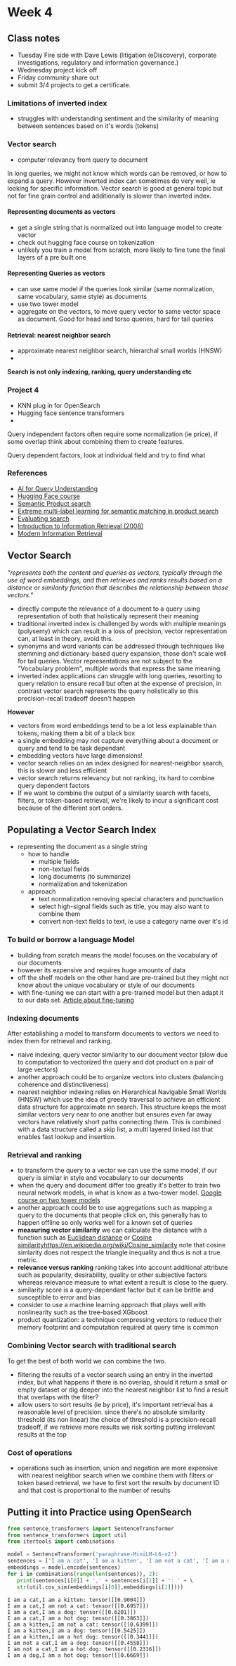 # Week 4

## Class notes

- Tuesday Fire side with Dave Lewis (litigation (eDiscovery), corporate investigations, regulatory and information governance.)
- Wednesday project kick off
- Friday community share out
- submit 3/4 projects to get a certificate.

### Limitations of inverted index

- struggles with understanding sentiment and the similarity of meaning between sentences based on it's words (tokens)

### Vector search

- computer relevancy from query to document

In long queries, we might not know which words can be removed, or how to expand a query. However inverted index can sometimes do very well, ie looking for specific information. Vector search is good at general topic but not for fine grain control and additionally is slower than inverted index.

#### Representing documents as vectors

- get a single string that is normalized out into language model to create vector
- check out hugging face course on tokenization
- unlikely you train a model from scratch, more likely to fine tune the final layers of a pre built one

#### Representing Queries as vectors

- can use same model if the queries look similar (same normalization, same vocabulary, same style) as documents
- use two tower model
- aggregate on the vectors, to move query vector to same vector space as document. Good for head and torso queries, hard for tail queries

#### Retrieval: nearest neighbor search

- approximate nearest neighbor search, hierarchal small worlds (HNSW)
- 

**Search is not only indexing, ranking, query understanding etc**

### Project 4

- KNN plug in for OpenSearch
- Hugging face sentence transformers
- 

Query independent factors often require some normalization (ie price), if some overlap think about combining them to create features.

Query dependent factors, look at individual field and try to find what 

### References

- [AI for Query Understanding](https://dtunkelang.medium.com/ai-for-query-understanding-d8c073095fff)
- [Hugging Face course](https://huggingface.co/course/chapter0/1?fw=pt)
- [Semantic Product search](https://arxiv.org/pdf/1907.00937.pdf)
- [Extreme multi-label learning for semantic matching in product search](https://arxiv.org/abs/2106.12657)
- [Evaluating search](https://dtunkelang.medium.com/evaluating-good-search-part-i-measure-it-5507b2dbf4f6)
- [Introduction to Information Retrieval (2008)](https://nlp.stanford.edu/IR-book/information-retrieval-book.html)
- [Modern Information Retrieval](https://www.amazon.com/Modern-Information-Retrieval-Concepts-Technology-dp-0321416910/dp/0321416910/ref=dp_ob_title_bk)


## Vector Search

*"represents both the content and queries as vectors, typically through the use of word embeddings, and then retrieves and ranks results based on a distance or similarity function that describes the relationship between those vectors."*

- directly compute the relevance of a document to a query using representation of both that holistically represent their meaning
- traditional inverted index is challenged by words with multiple meanings (polysemy) which can result in a loss of precision, vector representation can, at least in theory, avoid this.
- synonyms and word variants can be addressed through techniques like stemming and dictionary-based query expansion, those don't scale well for tail queries. Vector representations are not subject to the "Vocabulary problem", multiple words that express the same meaning.
- inverted index applications can struggle with long queries, resorting to query relation to ensure recall but often at the expense of precision, in contrast vector search represents the query holistically so this precision-recall tradeoff doesn't happen

**However**

- vectors from word embeddings tend to be a lot less explainable than tokens, making them a bit of a black box
- a single embedding may not capture everything about a document or query and tend to be task dependant
- embedding vectors have large dimensions!
- vector search relies on an index designed for nearest-neighbor search, this is slower and less efficient
- vector search returns relevancy but not ranking, its hard to combine query dependent factors
- If we want to combine the output of a similarity search with facets, filters, or token-based retrieval, we're likely to incur a significant cost because of the different sort orders.

## Populating a Vector Search Index

- representing the document as a single string
	- how to handle
		- multiple fields
		- non-textual fields
		- long documents (to summarize)
		- normalization and tokenization
	- approach
		- text normalization removing special characters and punctuation
		- select high-signal fields such as title, you may also want to combine them
		- convert non-text fields to text, ie use a category name over it's id

### To build or borrow a language Model

- building from scratch means the model focuses on the vocabulary of our documents
- however its expensive and requires huge amounts of data
- off the shelf models on the other hand are pre-trained but they might not know about the unique vocabulary or style of our documents
- with fine-tuning we can start with a pre-trained model but then adapt it to our data set. [Article about fine-tuning](https://huggingface.co/docs/transformers/training)

### Indexing documents

After establishing a model to transform documents to vectors we need to index them for retrieval and ranking.

- naive indexing, query vector similarity to our document vector (slow due to computation to vectorized the query and dot product on a pair of large vectors)
- another approach could be to organize vectors into clusters (balancing coherence and distinctiveness)
- nearest neighbor indexing relies on Hierarchical Navigable Small Worlds (HNSW) which use the idea of greedy traversal to achieve an efficient data structure for approximate nn search. This structure keeps the most similar vectors very near to one another but ensures even far away vectors have relatively short paths connecting them. This is combined with a data structure called a skip list, a multi layered linked list that enables fast lookup and insertion.

### Retrieval and ranking

- to transform the query to a vector we can use the same model, if our query is similar in style and vocabulary to our documents
- when the query and document differ too greatly it's better to train two neural network models, in what is know as a two-tower model. [Google course on two tower models](https://cloud.google.com/vertex-ai/docs/matching-engine/train-embeddings-two-tower)
- another approach could be to use aggregations such as mapping a query to the documents that people click on, this generally has to happen offline so only works well for a known set of queries
- **measuring vector similarity** we can calculate the distance with a function such as [Euclidean distance](https://en.wikipedia.org/wiki/Euclidean_distance) or [Cosine similarity]()https://en.wikipedia.org/wiki/Cosine_similarity note that cosine simlarity does not respect the triangle inequality and thus is not a true metric.
- **relevance versus ranking** ranking takes into account additional attribute such as popularity, desirability, quality or other subjective factors whereas relevance measure to what extent a result is close to the query.
- similarity score is a query-dependant factor but it can be brittle and susceptible to error and bias
- consider to use a machine learning approach that plays well with nonlinearity such as the tree-based XGboost
- product quantization: a technique compressing vectors to reduce their memory footprint and computation required at query time is common

### Combining Vector search with traditional search

To get the best of both world we can combine the two.

- filtering the results of a vector search using an entry in the inverted index, but what happens if there is no overlap, should it return a small or empty dataset or dig deeper into the nearest neighbor list to find a result that overlaps with the filter?
- allow users to sort results (ie by price), it's important retrieval has a reasonable level of precision. since there's no absolute similarity threshold (its non linear) the choice of threshold is a precision-recall tradeoff, if we retrieve more results we risk sorting putting irrelevant results at the top

### Cost of operations

- operations such as insertion, union and negation are more expensive with nearest neighbor search when we combine them with filters or token based retrieval, we have to first sort the results by document ID and that cost is proportional to the number of results

## Putting it into Practice using OpenSearch

```python
from sentence_transformers import SentenceTransformer
from sentence_transformers import util
from itertools import combinations

model = SentenceTransformer('paraphrase-MiniLM-L6-v2')
sentences = ['I am a cat', 'I am a kitten', 'I am not a cat', 'I am a dog', 'I am a hot dog']
embeddings = model.encode(sentences)
for i in combinations(range(len(sentences)), 2):
   print(sentences[i[0]] + ',' + sentences[i[1]] + ': ' + \ 
   str(util.cos_sim(embeddings[i[0]],embeddings[i[1]])))
```

```
I am a cat,I am a kitten: tensor([[0.9004]])
I am a cat,I am not a cat: tensor([[0.6957]])
I am a cat,I am a dog: tensor([[0.6201]])
I am a cat,I am a hot dog: tensor([[0.3863]])
I am a kitten,I am not a cat: tensor([[0.6399]])
I am a kitten,I am a dog: tensor([[0.5425]])
I am a kitten,I am a hot dog: tensor([[0.3441]])
I am not a cat,I am a dog: tensor([[0.4558]])
I am not a cat,I am a hot dog: tensor([[0.2316]])
I am a dog,I am a hot dog: tensor([[0.6669]])
```
